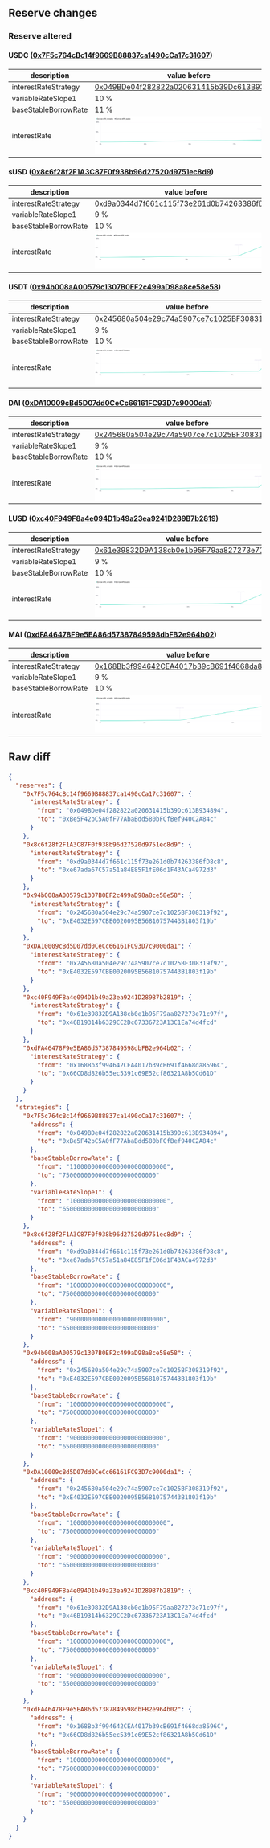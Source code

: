 ## Reserve changes

### Reserve altered

#### USDC ([0x7F5c764cBc14f9669B88837ca1490cCa17c31607](https://optimistic.etherscan.io/address/0x7F5c764cBc14f9669B88837ca1490cCa17c31607))

| description | value before | value after |
| --- | --- | --- |
| interestRateStrategy | [0x049BDe04f282822a020631415b39Dc613B934894](https://optimistic.etherscan.io/address/0x049BDe04f282822a020631415b39Dc613B934894) | [0xBe5F42bC5A0fF77AbaBdd580bFCfBef940C2A84c](https://optimistic.etherscan.io/address/0xBe5F42bC5A0fF77AbaBdd580bFCfBef940C2A84c) |
| variableRateSlope1 | 10 % | 6.5 % |
| baseStableBorrowRate | 11 % | 7.5 % |
| interestRate | ![before](/.assets/4d5d27738402b1d70639fe37c46c31345a747382.svg) | ![after](/.assets/1e0abca59683a8632e8e3f9341154fbd2d14568d.svg) |

#### sUSD ([0x8c6f28f2F1A3C87F0f938b96d27520d9751ec8d9](https://optimistic.etherscan.io/address/0x8c6f28f2F1A3C87F0f938b96d27520d9751ec8d9))

| description | value before | value after |
| --- | --- | --- |
| interestRateStrategy | [0xd9a0344d7f661c115f73e261d0b74263386fD8c8](https://optimistic.etherscan.io/address/0xd9a0344d7f661c115f73e261d0b74263386fD8c8) | [0xe67ada67C57a51a84E85F1fE06d1F43ACa4972d3](https://optimistic.etherscan.io/address/0xe67ada67C57a51a84E85F1fE06d1F43ACa4972d3) |
| variableRateSlope1 | 9 % | 6.5 % |
| baseStableBorrowRate | 10 % | 7.5 % |
| interestRate | ![before](/.assets/c7ab4ff1cc6ccc4df60b3092f8d45777f4b06250.svg) | ![after](/.assets/7993b7e5619d95c0f3d84c37ff6be02e38a58dbf.svg) |

#### USDT ([0x94b008aA00579c1307B0EF2c499aD98a8ce58e58](https://optimistic.etherscan.io/address/0x94b008aA00579c1307B0EF2c499aD98a8ce58e58))

| description | value before | value after |
| --- | --- | --- |
| interestRateStrategy | [0x245680a504e29c74a5907ce7c1025BF308319f92](https://optimistic.etherscan.io/address/0x245680a504e29c74a5907ce7c1025BF308319f92) | [0xE4032E597CBE0020095B56810757443B1803f19b](https://optimistic.etherscan.io/address/0xE4032E597CBE0020095B56810757443B1803f19b) |
| variableRateSlope1 | 9 % | 6.5 % |
| baseStableBorrowRate | 10 % | 7.5 % |
| interestRate | ![before](/.assets/7bd60232c345d344047949a388a745537bfd3d53.svg) | ![after](/.assets/e5419e360d5c56de14214fcfffa0a09fa3a04b19.svg) |

#### DAI ([0xDA10009cBd5D07dd0CeCc66161FC93D7c9000da1](https://optimistic.etherscan.io/address/0xDA10009cBd5D07dd0CeCc66161FC93D7c9000da1))

| description | value before | value after |
| --- | --- | --- |
| interestRateStrategy | [0x245680a504e29c74a5907ce7c1025BF308319f92](https://optimistic.etherscan.io/address/0x245680a504e29c74a5907ce7c1025BF308319f92) | [0xE4032E597CBE0020095B56810757443B1803f19b](https://optimistic.etherscan.io/address/0xE4032E597CBE0020095B56810757443B1803f19b) |
| variableRateSlope1 | 9 % | 6.5 % |
| baseStableBorrowRate | 10 % | 7.5 % |
| interestRate | ![before](/.assets/7bd60232c345d344047949a388a745537bfd3d53.svg) | ![after](/.assets/e5419e360d5c56de14214fcfffa0a09fa3a04b19.svg) |

#### LUSD ([0xc40F949F8a4e094D1b49a23ea9241D289B7b2819](https://optimistic.etherscan.io/address/0xc40F949F8a4e094D1b49a23ea9241D289B7b2819))

| description | value before | value after |
| --- | --- | --- |
| interestRateStrategy | [0x61e39832D9A138cb0e1b95F79aa827273e71c97f](https://optimistic.etherscan.io/address/0x61e39832D9A138cb0e1b95F79aa827273e71c97f) | [0x46B19314b6329CC2Dc67336723A13C1Ea74d4fcd](https://optimistic.etherscan.io/address/0x46B19314b6329CC2Dc67336723A13C1Ea74d4fcd) |
| variableRateSlope1 | 9 % | 6.5 % |
| baseStableBorrowRate | 10 % | 7.5 % |
| interestRate | ![before](/.assets/dc1a75c5e5032612b85dbe6a1473b4e06923f1b1.svg) | ![after](/.assets/ad5fed2103d9a551e4feb3f1e0d154bbae64122a.svg) |

#### MAI ([0xdFA46478F9e5EA86d57387849598dbFB2e964b02](https://optimistic.etherscan.io/address/0xdFA46478F9e5EA86d57387849598dbFB2e964b02))

| description | value before | value after |
| --- | --- | --- |
| interestRateStrategy | [0x168Bb3f994642CEA4017b39cB691f4668da8596C](https://optimistic.etherscan.io/address/0x168Bb3f994642CEA4017b39cB691f4668da8596C) | [0x66CD8d826b55ec5391c69E52cf86321A8b5Cd61D](https://optimistic.etherscan.io/address/0x66CD8d826b55ec5391c69E52cf86321A8b5Cd61D) |
| variableRateSlope1 | 9 % | 6.5 % |
| baseStableBorrowRate | 10 % | 7.5 % |
| interestRate | ![before](/.assets/b9942024ef6bf374ada177bdb800a0b5a0da9647.svg) | ![after](/.assets/ff10f4ee62f174dac1191915cfb8dd1b0c286ecd.svg) |

## Raw diff

```json
{
  "reserves": {
    "0x7F5c764cBc14f9669B88837ca1490cCa17c31607": {
      "interestRateStrategy": {
        "from": "0x049BDe04f282822a020631415b39Dc613B934894",
        "to": "0xBe5F42bC5A0fF77AbaBdd580bFCfBef940C2A84c"
      }
    },
    "0x8c6f28f2F1A3C87F0f938b96d27520d9751ec8d9": {
      "interestRateStrategy": {
        "from": "0xd9a0344d7f661c115f73e261d0b74263386fD8c8",
        "to": "0xe67ada67C57a51a84E85F1fE06d1F43ACa4972d3"
      }
    },
    "0x94b008aA00579c1307B0EF2c499aD98a8ce58e58": {
      "interestRateStrategy": {
        "from": "0x245680a504e29c74a5907ce7c1025BF308319f92",
        "to": "0xE4032E597CBE0020095B56810757443B1803f19b"
      }
    },
    "0xDA10009cBd5D07dd0CeCc66161FC93D7c9000da1": {
      "interestRateStrategy": {
        "from": "0x245680a504e29c74a5907ce7c1025BF308319f92",
        "to": "0xE4032E597CBE0020095B56810757443B1803f19b"
      }
    },
    "0xc40F949F8a4e094D1b49a23ea9241D289B7b2819": {
      "interestRateStrategy": {
        "from": "0x61e39832D9A138cb0e1b95F79aa827273e71c97f",
        "to": "0x46B19314b6329CC2Dc67336723A13C1Ea74d4fcd"
      }
    },
    "0xdFA46478F9e5EA86d57387849598dbFB2e964b02": {
      "interestRateStrategy": {
        "from": "0x168Bb3f994642CEA4017b39cB691f4668da8596C",
        "to": "0x66CD8d826b55ec5391c69E52cf86321A8b5Cd61D"
      }
    }
  },
  "strategies": {
    "0x7F5c764cBc14f9669B88837ca1490cCa17c31607": {
      "address": {
        "from": "0x049BDe04f282822a020631415b39Dc613B934894",
        "to": "0xBe5F42bC5A0fF77AbaBdd580bFCfBef940C2A84c"
      },
      "baseStableBorrowRate": {
        "from": "110000000000000000000000000",
        "to": "75000000000000000000000000"
      },
      "variableRateSlope1": {
        "from": "100000000000000000000000000",
        "to": "65000000000000000000000000"
      }
    },
    "0x8c6f28f2F1A3C87F0f938b96d27520d9751ec8d9": {
      "address": {
        "from": "0xd9a0344d7f661c115f73e261d0b74263386fD8c8",
        "to": "0xe67ada67C57a51a84E85F1fE06d1F43ACa4972d3"
      },
      "baseStableBorrowRate": {
        "from": "100000000000000000000000000",
        "to": "75000000000000000000000000"
      },
      "variableRateSlope1": {
        "from": "90000000000000000000000000",
        "to": "65000000000000000000000000"
      }
    },
    "0x94b008aA00579c1307B0EF2c499aD98a8ce58e58": {
      "address": {
        "from": "0x245680a504e29c74a5907ce7c1025BF308319f92",
        "to": "0xE4032E597CBE0020095B56810757443B1803f19b"
      },
      "baseStableBorrowRate": {
        "from": "100000000000000000000000000",
        "to": "75000000000000000000000000"
      },
      "variableRateSlope1": {
        "from": "90000000000000000000000000",
        "to": "65000000000000000000000000"
      }
    },
    "0xDA10009cBd5D07dd0CeCc66161FC93D7c9000da1": {
      "address": {
        "from": "0x245680a504e29c74a5907ce7c1025BF308319f92",
        "to": "0xE4032E597CBE0020095B56810757443B1803f19b"
      },
      "baseStableBorrowRate": {
        "from": "100000000000000000000000000",
        "to": "75000000000000000000000000"
      },
      "variableRateSlope1": {
        "from": "90000000000000000000000000",
        "to": "65000000000000000000000000"
      }
    },
    "0xc40F949F8a4e094D1b49a23ea9241D289B7b2819": {
      "address": {
        "from": "0x61e39832D9A138cb0e1b95F79aa827273e71c97f",
        "to": "0x46B19314b6329CC2Dc67336723A13C1Ea74d4fcd"
      },
      "baseStableBorrowRate": {
        "from": "100000000000000000000000000",
        "to": "75000000000000000000000000"
      },
      "variableRateSlope1": {
        "from": "90000000000000000000000000",
        "to": "65000000000000000000000000"
      }
    },
    "0xdFA46478F9e5EA86d57387849598dbFB2e964b02": {
      "address": {
        "from": "0x168Bb3f994642CEA4017b39cB691f4668da8596C",
        "to": "0x66CD8d826b55ec5391c69E52cf86321A8b5Cd61D"
      },
      "baseStableBorrowRate": {
        "from": "100000000000000000000000000",
        "to": "75000000000000000000000000"
      },
      "variableRateSlope1": {
        "from": "90000000000000000000000000",
        "to": "65000000000000000000000000"
      }
    }
  }
}
```
